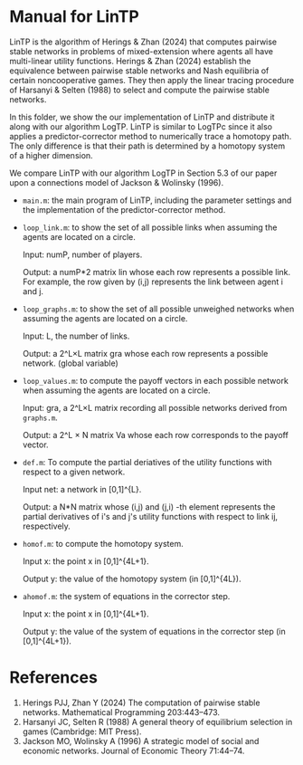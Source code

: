 # Manual for LinTP
LinTP is the algorithm of Herings & Zhan (2024) that computes pairwise stable networks in problems of mixed-extension where agents all have multi-linear utility functions. 
Herings & Zhan (2024) establish the equivalence between pairwise stable networks and Nash equilibria of certain noncooperative games. They then apply the linear tracing procedure
of Harsanyi & Selten (1988) to select and compute the pairwise stable networks.

In this folder, we show the our implementation of LinTP and distribute it along with our algorithm LogTP.
LinTP is similar to LogTPc since it also applies a predictor-corrector method to numerically trace a homotopy path. The only difference is that their path is determined by a homotopy system of a higher dimension. 

We compare LinTP with our algorithm LogTP in Section 5.3 of our paper upon a connections model of Jackson & Wolinsky (1996).

- `main.m`: the main program of LinTP, including the parameter settings and the
  implementation of the predictor-corrector method.

- `loop_link.m`: to show the set of all possible links when assuming the agents are located on a circle.
  
	 Input: numP, number of players.
  
	 Output: a numP*2 matrix lin whose each row represents a possible link. For example, the row given by (i,j) represents the link between agent i and j. 

- `loop_graphs.m`:  to show the set of all possible unweighed networks when assuming the agents are located on a circle.
  
  Input: L, the number of links.
  
  Output: a 2^L×L matrix gra whose each row represents a possible network. (global
  variable)
  
- `loop_values.m`: to compute the payoff vectors in each possible network when assuming the agents are located on a circle.
  
  Input: gra, a 2^L×L matrix recording all possible networks derived from `graphs.m`.
  
  Output: a 2^L × N matrix Va whose each row corresponds to the payoff vector.
  
- `def.m`: To compute the partial deriatives of the utility functions with respect to a given network.
  
   Input net: a network in [0,1]^{L}.
  
   Output: a N*N matrix whose (i,j) and (j,i) -th element represents the
   partial derivatives of i's and j's utility functions with respect to link
   ij, respectively.


- `homof.m`: to compute the homotopy system.
  
   Input x: the point x in [0,1]^{4L+1}.
  
   Output y: the value of the homotopy system (in [0,1]^{4L}).

- `ahomof.m`: the system of equations in the corrector step.
  
   Input x: the point x in [0,1]^{4L+1}.

   Output y: the value of the system of equations in the corrector step (in [0,1]^{4L+1}).

# References
1. Herings PJJ, Zhan Y (2024) The computation of pairwise stable networks. Mathematical Programming 203:443–473.
2. Harsanyi JC, Selten R (1988) A general theory of equilibrium selection in games (Cambridge: MIT Press).
3. Jackson MO, Wolinsky A (1996) A strategic model of social and economic networks. Journal of Economic Theory 71:44–74.
